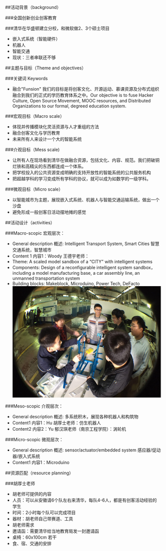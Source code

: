 ##活动背景（background）  

###全国创新创业创客教育

###清华在华盛顿建立分校，和微软做2、3个硕士项目  
- 嵌入式系统（智能硬件）  
- 机器人  
- 智能交通  
- 现状：三者串联还不够  

##主题与目标（Theme and objectives）

###关键词 Keywords
- 融合"Funsion" 我们的目标是将创客文化、开源运动、慕课资源及分布式组织融合到我们的正式的学历教育体系之中。Our objective is to fuse Hacker Culture, Open Source Movement, MOOC resources, and Distributed Organizations to our formal, degreed education system.  

###宏观目标（Macro scale）  
- 体现并传播模块化灵活资源与人才重组的方法  
- 融合创客文化与学历教育  
- 未来所有人来设计一个大的智能系统   

###介观目标（Mess scale)  
- 让所有人在现场看到清华在做融合资源，包括文化、内容、规范。我们把破铜烂铁和高精尖的东西都连成一个体系。  
- 把学校投入的公共资源变成明确的支持开放性的智能系统的公共服务机构  
- 把超越学科的学习变成所有学科的协议，就可以成为如数学的一级学科。  

###微观目标（Micro scale）  
- 以智能城市为主题，展现嵌入式系统、机器人与智能交通运输系统，做出一个沙盘  
- 避免形成一般创客日活动摆地摊的感觉  

##活动设计（activities）  

###Macro-scopic 宏观层次：  
- General description 概述: Intelligent Transport System, Smart Cities 智慧交通系统，智慧城市  
- Content 1 内容1：Woody 王德宇老师：  
 - Theme: A scaled model sandbox of a “CITY” with intelligent systems  
 - Components: Design of a reconfigurable intelligent system sandbox， including a model manufacturing base, a car assembly line, an unmanned transportation system  
 - Building blocks: Makeblock, Microduino, Power Tech, DeFacto  
![image](https://github.com/lxgang17/20151128-THU-Maker-Festival/blob/master/sandbox.jpg)  

###Meso-scopic 介观层次：  
- General description 概述: 多系统积木，展现各种机器人和构筑物  
- Content1 内容1：Hu 胡厚士老师：仿生机器人  
- Content2 内容2：Yu 郁汉琪老师（南京工程学院）：涡轮机  

###Micro-scopic 微观层次：  
- General description 概述: sensor/actuator/embedded system 感应器/促动器/嵌入式系统  
- Content1 内容1：Microduino  
 
##资源匹配（resource planning）  

###胡厚士老师  
- 胡老师可提供的内容  
 - 人员：可以从安徽请6个队左右来清华，每队4-6人，都是有创客活动经验的学生  
 - 时间：2小时每个队可以完成项目
 - 器材：胡老师自己带赛道、工具
- 胡老师需求
 - 邀请函：需要清华给当地教育局发一封邀请函
 - 桌椅：60x100cm 若干
 - 食、宿、交通的安排
